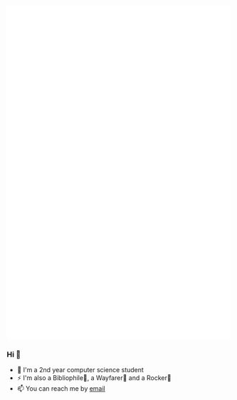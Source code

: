 <img align="center" src="/github-metrics.svg" alt="metrics">

### Hi 👋

- 🔭 I'm a 2nd year computer science student
- ⚡ I'm also a Bibliophile📕, a Wayfarer🚶 and a Rocker🤘
- 📫 You can reach me by [email](qyxtim@qq.com)